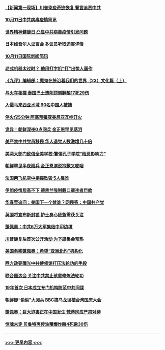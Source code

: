 #### [【新闻第一现场】川普染疫奇迹恢复 誓言追责中共](../pages/prog202/a102961100.md?t=10120302) 
#### [10月11日中共病毒疫情简讯](../pages/prog202/a102961090.md?t=10120302) 
#### [世界精神健康日 凸显中共病毒疫情引发问题](../pages/prog202/a102961088.md?t=10120302) 
#### [日本维吾尔人证言会 多议员听取迫害详情](../pages/prog202/a102961079.md?t=10120302) 
#### [10月11日国际新闻简讯](../pages/prog202/a102961066.md?t=10120302) 
#### [老式机器太过时？ 他用打字机“打”出惊人画作](../pages/prog202/a102960965.md?t=10120302) 
#### [《九评》编辑部：魔鬼在统治着我们的世界（23）文化篇（上）](../pages/prog202/a1390238.md?t=10120302) 
#### [与火车相撞 泰国巴士遭削顶侧翻酿17死29伤](../pages/prog202/a102960961.md?t=10120302) 
#### [入侵马来西亚水域 60名中国人被捕](../pages/prog202/a102960850.md?t=10120302) 
#### [停火仅5分钟 阿塞拜彊亚美尼亚互控开火](../pages/prog202/a102960837.md?t=10120302) 
#### [诡异！朝鲜深夜0点阅兵 金正恩罕见落泪](../pages/prog202/a102960840.md?t=10120302) 
#### [美严禁中共党员移民 华人退党人数激增几十倍](../pages/prog202/a102960823.md?t=10120302) 
#### [美两大部门致信全美学校:警惕孔子学院“险恶影响力”](../pages/prog202/a102960786.md?t=10120302) 
#### [朝鲜罕见半夜阅兵 金正恩演说抱歉又哽咽](../pages/prog202/a102960813.md?t=10120302) 
#### [法国两飞机空中相撞坠毁 5人罹难](../pages/prog202/a102960805.md?t=10120302) 
#### [伊朗疫情居高不下 德黑兰强制戴口罩违者罚款](../pages/prog202/a102960783.md?t=10120302) 
#### [华春莹追问：美国下一个禁谁？网民答：中国共产党](../pages/prog202/a102960787.md?t=10120302) 
#### [英国将宣布新封锁 护士身心疲惫需获关注](../pages/prog202/a102960534.md?t=10120302) 
#### [蓬佩奥：中共6万大军集结中印边境](../pages/prog202/a102960741.md?t=10120302) 
#### [川普康复后首次公开活动 为下周集会预热](../pages/prog202/a102960660.md?t=10120302) 
#### [美国务卿蓬佩奥：希望“亚洲北约”机构化](../pages/prog202/a102960615.md?t=10120302) 
#### [西方政要曝光中共使领馆打压法轮功的手段](../pages/prog202/a102960438.md?t=10120302) 
#### [联合国边会 关注中共禁止孩童修炼法轮功](../pages/prog202/a102960427.md?t=10120302) 
#### [19年首次 日本成立专门机构防范中共间谍](../pages/prog202/a102960367.md?t=10120302) 
#### [朝鲜疑“偷偷”大阅兵 BBC搞乌龙误植台湾国庆大会](../pages/prog202/a102960329.md?t=10120302) 
#### [蓬佩奥：巨大迫害正在中国发生 梵蒂冈应严肃对待](../pages/prog202/a102960278.md?t=10120302) 
#### [惊魂未定 贝鲁特再传油糟爆炸酿4死逾30伤](../pages/prog202/a102960247.md?t=10120302) 

----
#### [ >>> 更早内容 <<< ](../indexes/prog202-earlier.md)
